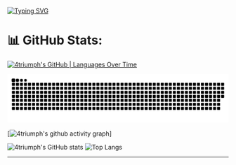 [![Typing SVG](https://readme-typing-svg.herokuapp.com?font=Fira+Code&size=30&pause=1000&color=9460F7&center=true&width=435&height=60&lines=Hi%F0%9F%91%8B+I'm+4triumph)](https://git.io/typing-svg)



# 📊 GitHub Stats:
[![4triumph's GitHub | Languages Over Time](https://stats.quira.sh/4triumph/languages-over-time?theme=dark)](https://quira.sh?utm_source=widgets&utm_campaign=4triumph)
<!-- snake-->
<picture>
  <source media="(prefers-color-scheme: dark)" srcset="https://raw.githubusercontent.com/lxfriday/lxfriday/output/github-contribution-grid-snake-dark.svg">
  <source media="(prefers-color-scheme: light)" srcset="https://raw.githubusercontent.com/lxfriday/lxfriday/output/github-contribution-grid-snake.svg">
  <img alt="github contribution grid snake animation" src="https://raw.githubusercontent.com/lxfriday/lxfriday/output/github-contribution-grid-snake.svg">
</picture>

[![4triumph's github activity graph](https://github-readme-activity-graph.vercel.app/graph?username=4triumph&bg_color=252837&color=14ffb9&line=801de2&point=eb670f&area=true&hide_border=true)]

![4triumph's GitHub stats](https://github-readme-stats.vercel.app/api?username=4triumph\&rank_icon=github&theme=ambient_gradient)  ![Top Langs](https://github-readme-stats.vercel.app/api/top-langs/?username=anuraghazra&include_all_commits=false&count_private=true)




---


<!-- Proudly created with GPRM ( https://gprm.itsvg.in ) -->
